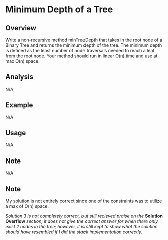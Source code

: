 # Minimum Depth of a Tree

Overview
---
Write a non-recursive method minTreeDepth that takes in the root node of a 
Binary Tree and returns the minimum depth of the tree. The minimum depth 
is defined as the least number of node traversals needed to reach a leaf 
from the root node. Your method should run in linear O(n) time and use 
at max O(n) space.

Analysis
---
N/A

Example
---
N/A

Usage
---
N/A

Note
---
N/A

Note
---
My solution is not entirely correct since one of the constraints was to 
utilize a max of O(n) space.

_Solution 3 is not completely correct, but still recieved praise on the_
__Solution Overflow__ _section; it does not give the correct answer for 
when there only exist 2 nodes in the tree; however, it is still kept to 
show what the solution should have resembled if I did the stack 
implementation correctly._
